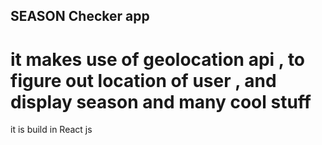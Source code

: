 ## SEASON Checker app
# it makes use of geolocation api  , to figure out location of user , and display season and many cool stuff
it is build in React js


